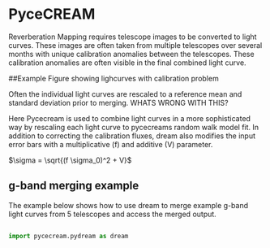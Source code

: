 # PyceCREAM


Reverberation Mapping requires telescope images to be converted to light curves. These images are often taken 
from multiple telescopes over several months with unique calibration anomalies between the telescopes. 
These calibration anomalies are often visible in the final combined light curve. 

##Example Figure showing lighcurves with calibration problem

Often the individual light curves are rescaled to a reference mean and standard deviation 
prior to merging. WHATS WRONG WITH THIS?

Here Pycecream is used to combine light curves in a more sophisticated way by rescaling each light curve
to pycecreams random walk model fit. In addition to correcting the calibration fluxes, 
dream also modifies the input error bars with a multiplicative (f) and additive (V) parameter.

$\sigma = \sqrt{(f \sigma_0)^2 + V}$


## g-band merging example

The example below shows how to use dream to merge example g-band light curves 
from 5 telescopes and access the merged output. 

```python

import pycecream.pydream as dream

```


